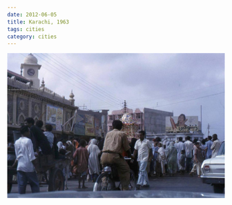 ```yaml
---
date: 2012-06-05
title: Karachi, 1963
tags: cities
category: cities
---
```


![karachi4](https://raw.githubusercontent.com/muneer78/muneer78.github.io/master/images/karachi4.jpeg) 

